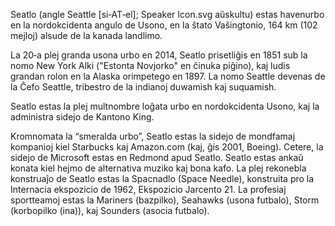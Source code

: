 Seatlo (angle Seattle [si‑AT‑el]; Speaker Icon.svg aŭskultu) estas havenurbo en la nordokcidenta angulo de Usono, en la ŝtato Vaŝingtonio, 164 km (102 mejloj) alsude de la kanada landlimo.

La 20‑a plej granda usona urbo en 2014, Seatlo prisetliĝis en 1851 sub la nomo New York Alki ("Estonta Novjorko" en ĉinuka piĝino), kaj ludis grandan rolon en la Alaska orimpetego en 1897. La nomo Seattle devenas de la Ĉefo Seattle, tribestro de la indianoj duwamish kaj suquamish.

Seatlo estas la plej multnombre loĝata urbo en nordokcidenta Usono, kaj la administra sidejo de Kantono King.

Kromnomata la “smeralda urbo”, Seatlo estas la sidejo de mondfamaj kompanioj kiel Starbucks kaj Amazon.com (kaj, ĝis 2001, Boeing). Cetere, la sidejo de Microsoft estas en Redmond apud Seatlo. Seatlo estas ankaŭ konata kiel hejmo de alternativa muziko kaj bona kafo. La plej rekonebla konstruaĵo de Seatlo estas la Spacnadlo (Space Needle), konstruita pro la Internacia ekspozicio de 1962, Ekspozicio Jarcento 21. La profesiaj sportteamoj estas la Mariners (bazpilko), Seahawks (usona futbalo), Storm (korbopilko (ina)), kaj Sounders (asocia futbalo).

<!---
cspell:ignore Jimi Handrix
cspell:ignore Seatlo Seattle Speaker Icon Alki ĉinuka orimpetego duwamish suquamish Redmond Mariners Seahawks Storm Sounders
--->
